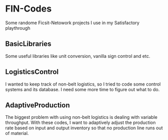# FIN-Codes
Some randome Ficsit-Netowork projects I use in my Satisfactory playthrough

## BasicLibraries
Some useful libraries like unit conversion, vanilla sign control and etc.

## LogisticsControl
I wanted to keep track of non-belt logistics, so I tried to code some control systems and its database. I need some more time to figure out what to do.

## AdaptiveProduction
The biggest problem with using non-belt logistics is dealing with variable throughput. With these codes, I want to adaptively adjust the production rate based on input and output inventory so that no production line runs out of material.

